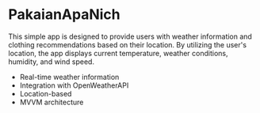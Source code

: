 # PakaianApaNich

This simple app is designed to provide users with weather information and clothing recommendations based on their location. By utilizing the user's location, the app displays current temperature, weather conditions, humidity, and wind speed.


- Real-time weather information
- Integration with OpenWeatherAPI
- Location-based
- MVVM architecture
